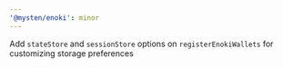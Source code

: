 ```yaml
---
'@mysten/enoki': minor
---
```


Add `stateStore` and `sessionStore` options on `registerEnokiWallets` for customizing storage preferences

